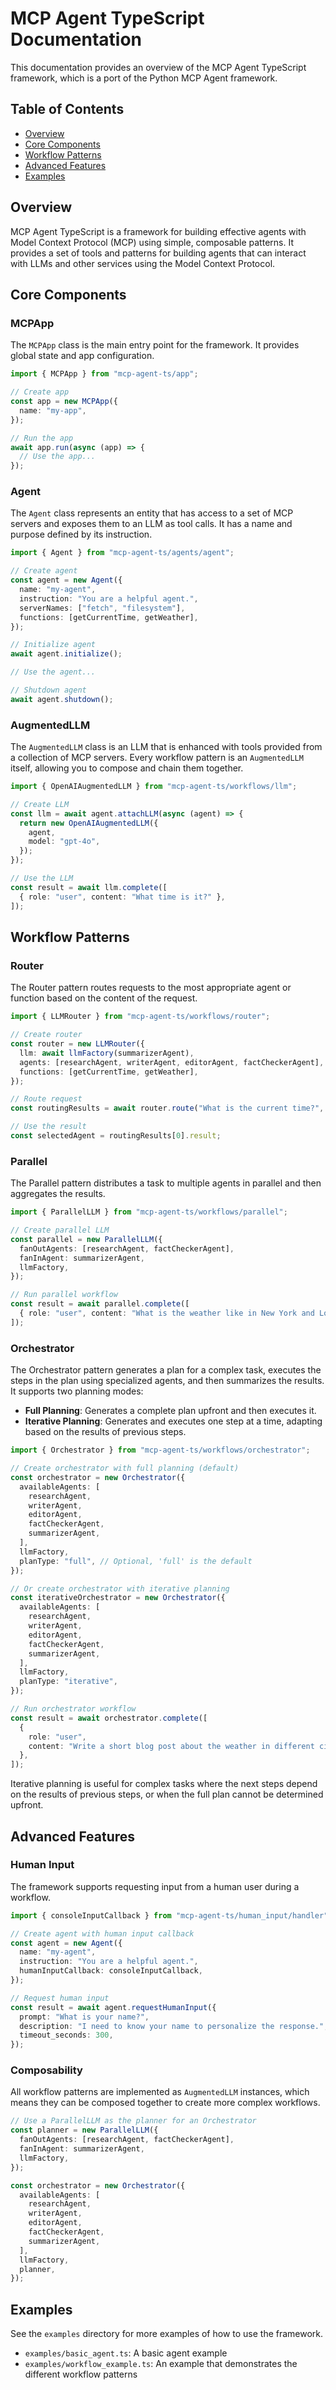 # MCP Agent TypeScript Documentation

This documentation provides an overview of the MCP Agent TypeScript framework, which is a port of the Python MCP Agent framework.

## Table of Contents

- [Overview](#overview)
- [Core Components](#core-components)
- [Workflow Patterns](#workflow-patterns)
- [Advanced Features](#advanced-features)
- [Examples](#examples)

## Overview

MCP Agent TypeScript is a framework for building effective agents with Model Context Protocol (MCP) using simple, composable patterns. It provides a set of tools and patterns for building agents that can interact with LLMs and other services using the Model Context Protocol.

## Core Components

### MCPApp

The `MCPApp` class is the main entry point for the framework. It provides global state and app configuration.

```typescript
import { MCPApp } from "mcp-agent-ts/app";

// Create app
const app = new MCPApp({
  name: "my-app",
});

// Run the app
await app.run(async (app) => {
  // Use the app...
});
```

### Agent

The `Agent` class represents an entity that has access to a set of MCP servers and exposes them to an LLM as tool calls. It has a name and purpose defined by its instruction.

```typescript
import { Agent } from "mcp-agent-ts/agents/agent";

// Create agent
const agent = new Agent({
  name: "my-agent",
  instruction: "You are a helpful agent.",
  serverNames: ["fetch", "filesystem"],
  functions: [getCurrentTime, getWeather],
});

// Initialize agent
await agent.initialize();

// Use the agent...

// Shutdown agent
await agent.shutdown();
```

### AugmentedLLM

The `AugmentedLLM` class is an LLM that is enhanced with tools provided from a collection of MCP servers. Every workflow pattern is an `AugmentedLLM` itself, allowing you to compose and chain them together.

```typescript
import { OpenAIAugmentedLLM } from "mcp-agent-ts/workflows/llm";

// Create LLM
const llm = await agent.attachLLM(async (agent) => {
  return new OpenAIAugmentedLLM({
    agent,
    model: "gpt-4o",
  });
});

// Use the LLM
const result = await llm.complete([
  { role: "user", content: "What time is it?" },
]);
```

## Workflow Patterns

### Router

The Router pattern routes requests to the most appropriate agent or function based on the content of the request.

```typescript
import { LLMRouter } from "mcp-agent-ts/workflows/router";

// Create router
const router = new LLMRouter({
  llm: await llmFactory(summarizerAgent),
  agents: [researchAgent, writerAgent, editorAgent, factCheckerAgent],
  functions: [getCurrentTime, getWeather],
});

// Route request
const routingResults = await router.route("What is the current time?", 1);

// Use the result
const selectedAgent = routingResults[0].result;
```

### Parallel

The Parallel pattern distributes a task to multiple agents in parallel and then aggregates the results.

```typescript
import { ParallelLLM } from "mcp-agent-ts/workflows/parallel";

// Create parallel LLM
const parallel = new ParallelLLM({
  fanOutAgents: [researchAgent, factCheckerAgent],
  fanInAgent: summarizerAgent,
  llmFactory,
});

// Run parallel workflow
const result = await parallel.complete([
  { role: "user", content: "What is the weather like in New York and London?" },
]);
```

### Orchestrator

The Orchestrator pattern generates a plan for a complex task, executes the steps in the plan using specialized agents, and then summarizes the results. It supports two planning modes:

- **Full Planning**: Generates a complete plan upfront and then executes it.
- **Iterative Planning**: Generates and executes one step at a time, adapting based on the results of previous steps.

```typescript
import { Orchestrator } from "mcp-agent-ts/workflows/orchestrator";

// Create orchestrator with full planning (default)
const orchestrator = new Orchestrator({
  availableAgents: [
    researchAgent,
    writerAgent,
    editorAgent,
    factCheckerAgent,
    summarizerAgent,
  ],
  llmFactory,
  planType: "full", // Optional, 'full' is the default
});

// Or create orchestrator with iterative planning
const iterativeOrchestrator = new Orchestrator({
  availableAgents: [
    researchAgent,
    writerAgent,
    editorAgent,
    factCheckerAgent,
    summarizerAgent,
  ],
  llmFactory,
  planType: "iterative",
});

// Run orchestrator workflow
const result = await orchestrator.complete([
  {
    role: "user",
    content: "Write a short blog post about the weather in different cities.",
  },
]);
```

Iterative planning is useful for complex tasks where the next steps depend on the results of previous steps, or when the full plan cannot be determined upfront.

## Advanced Features

### Human Input

The framework supports requesting input from a human user during a workflow.

```typescript
import { consoleInputCallback } from "mcp-agent-ts/human_input/handler";

// Create agent with human input callback
const agent = new Agent({
  name: "my-agent",
  instruction: "You are a helpful agent.",
  humanInputCallback: consoleInputCallback,
});

// Request human input
const result = await agent.requestHumanInput({
  prompt: "What is your name?",
  description: "I need to know your name to personalize the response.",
  timeout_seconds: 300,
});
```

### Composability

All workflow patterns are implemented as `AugmentedLLM` instances, which means they can be composed together to create more complex workflows.

```typescript
// Use a ParallelLLM as the planner for an Orchestrator
const planner = new ParallelLLM({
  fanOutAgents: [researchAgent, factCheckerAgent],
  fanInAgent: summarizerAgent,
  llmFactory,
});

const orchestrator = new Orchestrator({
  availableAgents: [
    researchAgent,
    writerAgent,
    editorAgent,
    factCheckerAgent,
    summarizerAgent,
  ],
  llmFactory,
  planner,
});
```

## Examples

See the `examples` directory for more examples of how to use the framework.

- `examples/basic_agent.ts`: A basic agent example
- `examples/workflow_example.ts`: An example that demonstrates the different workflow patterns

